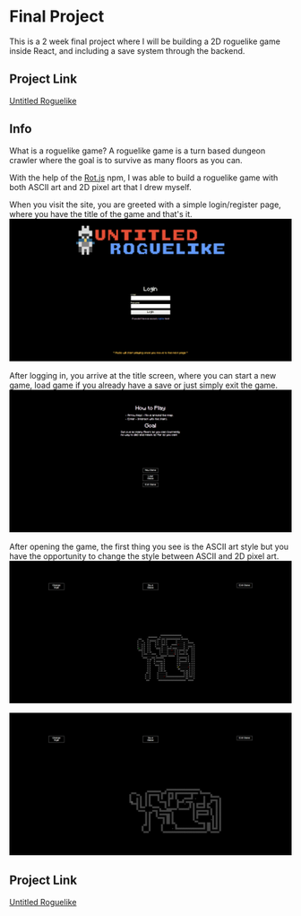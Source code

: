 # Final Project

This is a 2 week final project where I will be building a 2D roguelike game inside React, and including a save system through the backend.

## Project Link
[Untitled Roguelike](https://claudeni-roguelike.herokuapp.com/)

## Info
What is a roguelike game? A roguelike game is a turn based dungeon crawler where the goal is to survive as many floors as you can.  
  
With the help of the [Rot.js](https://ondras.github.io/rot.js/hp/) npm, I was able to build a roguelike game with both ASCII art and 2D pixel art that I drew myself.  
  
When you visit the site, you are greeted with a simple login/register page, where you have the title of the game and that's it.
![Login Page](https://github.com/ClaudeNi/Roguelike-Final-Project/blob/main/readme%20files/1%20login.png)

After logging in, you arrive at the title screen, where you can start a new game, load game if you already have a save or just simply exit the game.
![Title Page](https://github.com/ClaudeNi/Roguelike-Final-Project/blob/main/readme%20files/2%20title.png)

After opening the game, the first thing you see is the ASCII art style but you have the opportunity to change the style between ASCII and 2D pixel art.
![Game Page ASCII](https://github.com/ClaudeNi/Roguelike-Final-Project/blob/main/readme%20files/3%20game.png)

![Game Page 2D Pixel Art](https://github.com/ClaudeNi/Roguelike-Final-Project/blob/main/readme%20files/4%20game.png)

## Project Link
[Untitled Roguelike](https://claudeni-roguelike.herokuapp.com/)
